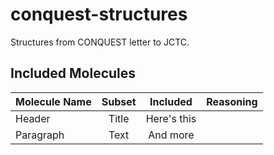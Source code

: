 # conquest-structures
Structures from CONQUEST letter to JCTC.

## Included Molecules

| Molecule Name      | Subset | Included     | Reasoning |
| :---        |    :----:   |          :---: | ---: |
| Header      | Title       | Here's this   | |
| Paragraph   | Text        | And more      | |
